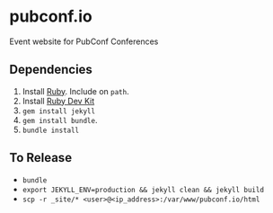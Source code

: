 # pubconf.io
Event website for PubConf Conferences

## Dependencies

1. Install [Ruby](http://rubyinstaller.org/). Include on `path`.
2. Install [Ruby Dev Kit](https://github.com/oneclick/rubyinstaller/wiki/Development-Kit)
3. `gem install jekyll`
4. `gem install bundle`.
5. `bundle install`

## To Release

- `bundle`
- `export JEKYLL_ENV=production && jekyll clean && jekyll build`
- `scp -r _site/* <user>@<ip_address>:/var/www/pubconf.io/html`
